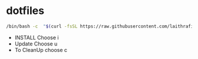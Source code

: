 # dotfiles 
```bash
/bin/bash -c  "$(curl -fsSL https://raw.githubusercontent.com/laithrafid/dotfiles/main/install.sh)"
```
* INSTALL Choose  i
* Update Choose u
* To CleanUp choose c
